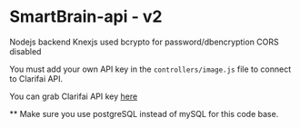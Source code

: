 # SmartBrain-api - v2
Nodejs backend 
Knexjs used
bcrypto for password/dbencryption
CORS disabled


You must add your own API key in the `controllers/image.js` file to connect to Clarifai API.

You can grab Clarifai API key [here](https://www.clarifai.com/)

** Make sure you use postgreSQL instead of mySQL for this code base.

